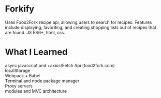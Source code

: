 # Forkify
Uses Food2Fork recipe api, allowing users to search for recipes. Features include displaying, favoriting, and creating shopping lists out of recipes that are found. JS ES6+, html, css.

# What I Learned
async javascript and +axios/Fetch Api (food2fork.com)<br>
localStorage<br>
Webpack + Babel<br>
Terminal and node package manager<br>
Proxy servers<br>
modules and MVC architecture
